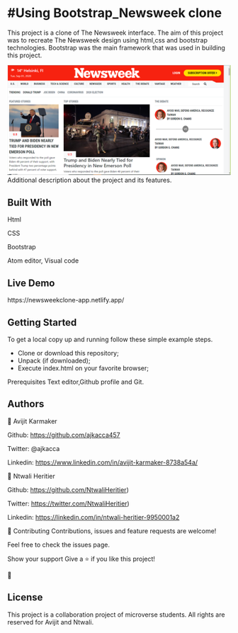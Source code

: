 <h1>#Using Bootstrap_Newsweek clone</h1>

This project is a clone of The Newsweek interface. The aim of this project was to recreate The Newsweek design using html,css and bootstrap technologies. Bootstrap was the main framework that was used in building this project.

<img src="images/picture1.PNG" alt="projectimg">

</h1>Additional description about the project and its features.</h1>

<h2>Built With</h2>

Html

CSS

Bootstrap

Atom editor, Visual code

<h2>Live Demo</h2>
https://newsweekclone-app.netlify.app/

<h2>Getting Started</h2>
To get a local copy up and running follow these simple example steps.

- Clone or download this repository;
- Unpack (if downloaded);
- Execute index.html on your favorite browser;


Prerequisites
Text editor,Github profile and Git.

<h2>Authors</h2>

👤 Avijit Karmaker


Github: https://github.com/ajkacca457

Twitter: @ajkacca

Linkedin: https://www.linkedin.com/in/avijit-karmaker-8738a54a/

👤 Ntwali Heritier

Github: https://github.com/NtwaliHeritier)

Twitter: https://twitter.com/NtwaliHeritier)

Linkedin: https://linkedin.com/in/ntwali-heritier-9950001a2



🤝 Contributing
Contributions, issues and feature requests are welcome!

Feel free to check the issues page.

Show your support
Give a ⭐️ if you like this project!

📝 <h2>License</h2>
This project is a collaboration project of microverse students. All rights are reserved for Avijit and Ntwali.
